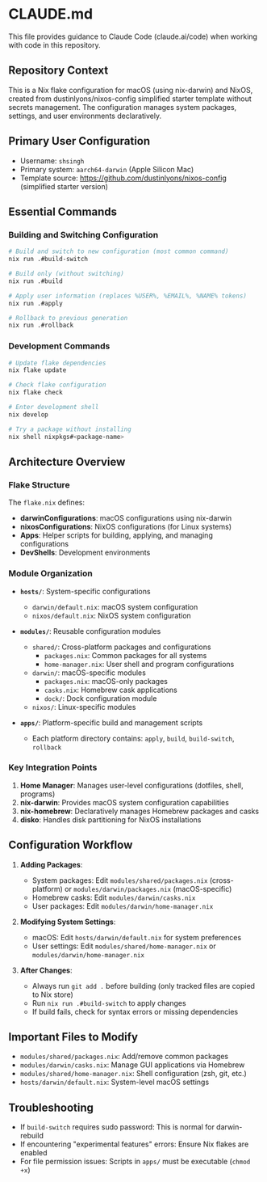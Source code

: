 # CLAUDE.md

This file provides guidance to Claude Code (claude.ai/code) when working with code in this repository.

## Repository Context

This is a Nix flake configuration for macOS (using nix-darwin) and NixOS, created from dustinlyons/nixos-config simplified starter template without secrets management. The configuration manages system packages, settings, and user environments declaratively.

## Primary User Configuration

- Username: `shsingh`
- Primary system: `aarch64-darwin` (Apple Silicon Mac)
- Template source: https://github.com/dustinlyons/nixos-config (simplified starter version)

## Essential Commands

### Building and Switching Configuration

```bash
# Build and switch to new configuration (most common command)
nix run .#build-switch

# Build only (without switching)
nix run .#build

# Apply user information (replaces %USER%, %EMAIL%, %NAME% tokens)
nix run .#apply

# Rollback to previous generation
nix run .#rollback
```

### Development Commands

```bash
# Update flake dependencies
nix flake update

# Check flake configuration
nix flake check

# Enter development shell
nix develop

# Try a package without installing
nix shell nixpkgs#<package-name>
```

## Architecture Overview

### Flake Structure

The `flake.nix` defines:
- **darwinConfigurations**: macOS configurations using nix-darwin
- **nixosConfigurations**: NixOS configurations (for Linux systems)
- **Apps**: Helper scripts for building, applying, and managing configurations
- **DevShells**: Development environments

### Module Organization

- **`hosts/`**: System-specific configurations
  - `darwin/default.nix`: macOS system configuration
  - `nixos/default.nix`: NixOS system configuration

- **`modules/`**: Reusable configuration modules
  - `shared/`: Cross-platform packages and configurations
    - `packages.nix`: Common packages for all systems
    - `home-manager.nix`: User shell and program configurations
  - `darwin/`: macOS-specific modules
    - `packages.nix`: macOS-only packages
    - `casks.nix`: Homebrew cask applications
    - `dock/`: Dock configuration module
  - `nixos/`: Linux-specific modules

- **`apps/`**: Platform-specific build and management scripts
  - Each platform directory contains: `apply`, `build`, `build-switch`, `rollback`

### Key Integration Points

1. **Home Manager**: Manages user-level configurations (dotfiles, shell, programs)
2. **nix-darwin**: Provides macOS system configuration capabilities
3. **nix-homebrew**: Declaratively manages Homebrew packages and casks
4. **disko**: Handles disk partitioning for NixOS installations

## Configuration Workflow

1. **Adding Packages**:
   - System packages: Edit `modules/shared/packages.nix` (cross-platform) or `modules/darwin/packages.nix` (macOS-specific)
   - Homebrew casks: Edit `modules/darwin/casks.nix`
   - User packages: Edit `modules/darwin/home-manager.nix`

2. **Modifying System Settings**:
   - macOS: Edit `hosts/darwin/default.nix` for system preferences
   - User settings: Edit `modules/shared/home-manager.nix` or `modules/darwin/home-manager.nix`

3. **After Changes**:
   - Always run `git add .` before building (only tracked files are copied to Nix store)
   - Run `nix run .#build-switch` to apply changes
   - If build fails, check for syntax errors or missing dependencies

## Important Files to Modify

- `modules/shared/packages.nix`: Add/remove common packages
- `modules/darwin/casks.nix`: Manage GUI applications via Homebrew
- `modules/shared/home-manager.nix`: Shell configuration (zsh, git, etc.)
- `hosts/darwin/default.nix`: System-level macOS settings

## Troubleshooting

- If `build-switch` requires sudo password: This is normal for darwin-rebuild
- If encountering "experimental features" errors: Ensure Nix flakes are enabled
- For file permission issues: Scripts in `apps/` must be executable (`chmod +x`)
